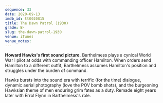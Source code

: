 ```yaml
---
sequence: 33
date: 2020-09-13
imdb_id: tt0020815
title: The Dawn Patrol (1930)
grade: B-
slug: the-dawn-patrol-1930
venue: iTunes
venue_notes:
---
```


**Howard Hawks's first sound picture.** Barthelmess plays a cynical World War I pilot at odds with commanding officer Hamilton. When orders send Hamilton to a different outfit, Barthelmess assumes Hamilton's position and struggles under the burden of command.

Hawks bursts into the sound era with terrific (for the time) dialogue, dynamic aerial photography (love the POV bomb shots), and the burgeoning Hawksian theme of men enduring grim fates as a duty. Remade eight years later with Errol Flynn in Barthelmess's role.
